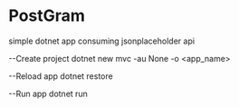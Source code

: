 # PostGram
 simple dotnet app consuming jsonplaceholder api
 
 --Create project
 dotnet new mvc -au None -o <app_name>
 
 --Reload app
 dotnet restore
 
 --Run app
 dotnet run
